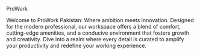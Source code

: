 ProWork

Welcome to ProWork Pakistan: Where ambition meets innovation. Designed for the modern professional, our workspace offers a blend of comfort, cutting-edge amenities, and a conducive environment that fosters growth and creativity. Dive into a realm where every detail is curated to amplify your productivity and redefine your working experience.
